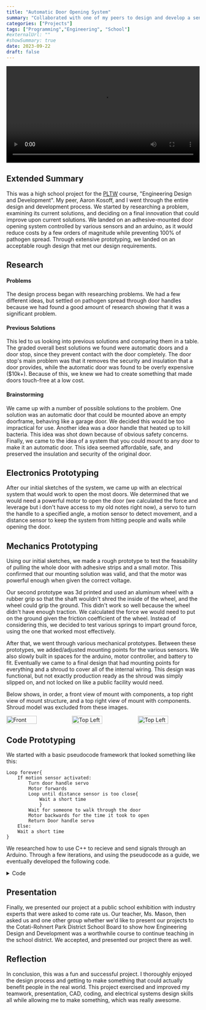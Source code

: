 ```yaml
---
title: "Automatic Door Opening System"
summary: "Collaborated with one of my peers to design and develop a sensor/arduino controlled automatic door system, reducing costs 90% compared to industry standards."
categories: ["Projects"]
tags: ["Programming","Engineering", "School"]
#externalUrl: ""
#showSummary: true
date: 2023-09-22
draft: false
---
```


<video controls width="100%">
  <source src="/media/PLTW Recording.mp4" type="video/mp4">
  Your browser doesn't support HTML5 video.
</video>

## Extended Summary
This was a high school project for the [PLTW](https://en.wikipedia.org/wiki/Project_Lead_the_Way) course, "Engineering Design and Development". My peer, Aaron Kosoff, and I went through the entire design and development process. We started by researching a problem, examining its current solutions, and deciding on a final innovation that could improve upon current solutions. We landed on an adhesive-mounted door opening system controlled by various sensors and an arduino, as it would reduce costs by a few orders of magnitude while preventing 100% of pathogen spread. Through extensive prototyping, we landed on an acceptable rough design that met our design requirements.

## Research
#### Problems
The design process began with researching problems. We had a few different ideas, but settled on pathogen spread through door handles because we had found a good amount of research showing that it was a significant problem. 
#### Previous Solutions
This led to us looking into previous solutions and comparing them in a table. The graded overall best solutions we found were automatic doors and a door stop, since they prevent contact with the door completely. The door stop's main problem was that it removes the security and insulation that a door provides, while the automatic door was found to be overly expensive ($10k+). Because of this, we knew we had to create something that made doors touch-free at a low cost. 
#### Brainstorming
We came up with a number of possible solutions to the problem. One solution was an automatic door that could be mounted above an empty doorframe, behaving like a garage door. We decided this would be too impractical for use. Another idea was a door handle that heated up to kill bacteria. This idea was shot down because of obvious safety concerns. Finally, we came to the idea of a system that you could mount to any door to make it an automatic door. This idea seemed affordable, safe, and preserved the insulation and security of the original door. 

## Electronics Prototyping
After our initial sketches of the system, we came up with an electrical system that would work to open the most doors. We determined that we would need a powerful motor to open the door (we calculated the force and leverage but i don't have access to my old notes right now), a servo to turn the handle to a specified angle, a motion sensor to detect movement, and a distance sensor to keep the system from hitting people and walls while opening the door.

## Mechanics Prototyping
Using our initial sketches, we made a rough prototype to test the feasability of pulling the whole door with adhesive strips and a small motor. This confirmed that our mounting solution was valid, and that the motor was powerful enough when given the correct voltage.

Our second prototype was 3d printed and used an aluminum wheel with a rubber grip so that the shaft wouldn't shred the inside of the wheel, and the wheel could grip the ground. This didn't work so well because the wheel didn't have enough traction. We calculated the force we would need to put on the ground given the friction coefficient of the wheel. Instead of considering this, we decided to test various springs to impart ground force, using the one that worked most effectively. 

After that, we went through various mechanical prototypes. Between these prototypes, we added/adjusted mounting points for the various sensors. We also slowly built in spaces for the arduino, motor controller, and battery to fit. Eventually we came to a final design that had mounting points for everything and a shroud to cover all of the internal wiring. This design was functional, but not exactly production ready as the shroud was simply slipped on, and not locked on like a public facility would need.

Below shows, in order, a front view of mount with components, a top right view of mount structure, and a top right view of mount with components. Shroud model was excluded from these images.

<div style="display: flex; gap: 10px;">
  <img src="/media/PLTW/Full%20Thing/Front.png" alt="Front" style="width: 49%;">
  <img src="/media/PLTW/Full%20Thing/TopRight.png" alt="Top Left" style="width: 49%;">  
  <img src="/media/PLTW/Full%20Thing/Top%20Right.png" alt="Top Left" style="width: 49%;">
</div>

## Code Prototyping
We started with a basic pseudocode framework that looked something like this:

    Loop forever{
        If motion sensor activated:
            Turn door handle servo
            Motor forwards
            Loop until distance sensor is too close{
                Wait a short time
                }
            Wait for someone to walk through the door
            Motor backwards for the time it took to open
            Return Door handle servo
        Else:  
        Wait a short time
    }

We researched how to use C++ to recieve and send signals through an Arduino. Through a few iterations, and using the pseudocode as a guide, we eventually developed the following code.

<details>
<summary>Code</summary>

```c++
#include <Servo.h>

// Define pin numbers for input and output
int motionSensorPin = 5;
int servoPin = 2;
int distanceSensorPin = A0;
int in1Pin = 8;
int in2Pin = 9;
int enaPin = 10;

// Define variables
  int motionDetected = 0;
  int distance = 0;
  int motorSpeed = 255;
  int timeVariable = 10;

// Create objects
  Servo myservo;


void setup() {

  Serial.begin(9600);
  // Attach servo to pin
  myservo.attach(servoPin);

  // Set motor control pins to outputs
  pinMode(in1Pin, OUTPUT);
  pinMode(in2Pin, OUTPUT);
  pinMode(enaPin, OUTPUT);

  //Set motion sensor pin to input
  pinMode(motionSensorPin, INPUT);

  // Set initial motor speed to zero
  analogWrite(enaPin, 0);

}

void loop() {

  // Read and print motion sensor input
  int motionDetected = digitalRead(motionSensorPin);
  Serial.println(motionDetected);
  delay (500);

  // Read and print distance sensor input
  distance = analogRead(distanceSensorPin);
  Serial.println(distance);
  delay (500);




  //Run the following if motion is detected by the motion sensor (HIGH)
    if (motionDetected == HIGH) { 
  
      //Make the servo go down, and wait 300 ms before beginning the first motor event
      myservo.write(-135);
      Serial.println("Servo Down");
      delay (300);
      Serial.println("Motor Forward");

      //Run motor forward until the distance is greater than 300, checking distance every 500 ms and storing how much
      //time it has been running
      while (distance < 300){
        digitalWrite(in1Pin, HIGH);
        digitalWrite(in2Pin, LOW);
        digitalWrite(enaPin, HIGH);
        distance = analogRead(distanceSensorPin);
        timeVariable = timeVariable + 500;
        delay(500);
        Serial.println(distance);
      }

      //Stop motor for the amount of time that it took to complete the first cluster
      Serial.println("Motor Stop");
      Serial.println(timeVariable);
      digitalWrite(in1Pin, LOW);
      digitalWrite(in2Pin, LOW);
      digitalWrite(enaPin, LOW);
      delay(timeVariable);

      //Run motor backwards for the amount of time that it took to complete the first cluster
      Serial.println("Motor Backwards");
      Serial.println(timeVariable);
      digitalWrite(in1Pin, LOW);
      digitalWrite(in2Pin, HIGH);
      digitalWrite(enaPin, HIGH);
      delay (timeVariable);

      //reset timevariable for next cycle
      timeVariable = 10;

  //if there is no motion detected, make the servo go up, stop the motor, and wait 500ms before checking the
  //state of the motion sensor again
  } else {
    Serial.println("Servo Up, Motor Stop");    

    myservo.write(135);
  
    digitalWrite(in1Pin, LOW);
    digitalWrite(in2Pin, LOW);
    digitalWrite(enaPin, LOW);
    delay (500);

  }
}

```
</details>

## Presentation
Finally, we presented our project at a public school exhibition with industry experts that were asked to come rate us. Our teacher, Ms. Mason, then asked us and one other group whether we'd like to present our projects to the Cotati-Rohnert Park District School Board to show how Engineering Design and Development was a worthwhile course to continue teaching in the school district. We accepted, and presented our project there as well.

## Reflection
In conclusion, this was a fun and successful project. I thoroughly enjoyed the design process and getting to make something that could actually benefit people in the real world. This project exercised and improved my teamwork, presentation, CAD, coding, and electrical systems design skills all while allowing me to make something, which was really awesome.